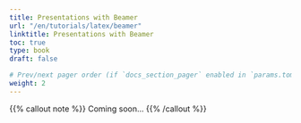 ```yaml
---
title: Presentations with Beamer
url: "/en/tutorials/latex/beamer"
linktitle: Presentations with Beamer
toc: true
type: book
draft: false

# Prev/next pager order (if `docs_section_pager` enabled in `params.toml`)
weight: 2
---
```


{{% callout note %}}
Coming soon...
{{% /callout %}}